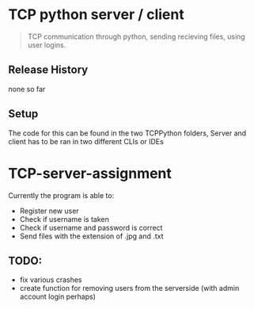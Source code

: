 # TCP python server / client
> TCP communication through python, sending recieving files, using user logins.

## Release History
none so far

## Setup
The code for this can be found in the two TCPPython folders, Server
and client has to be ran in two different CLIs or IDEs

# TCP-server-assignment
Currently the program is able to:
* Register new user
* Check if username is taken
* Check if username and password is correct
* Send files with the extension of .jpg and .txt


## TODO:
* fix various crashes
* create function for removing users from the serverside (with admin account login perhaps)
